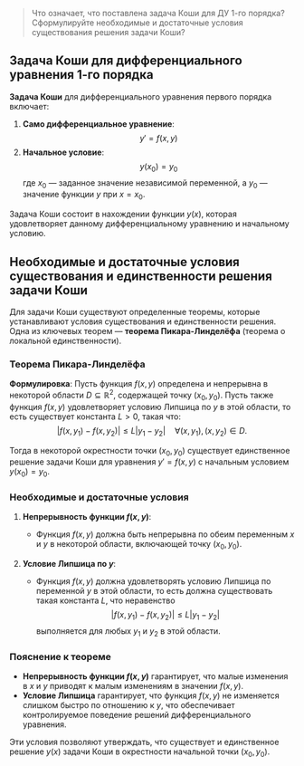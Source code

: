 >Что означает, что поставлена задача Коши для ДУ 1-го порядка? Сформулируйте необходимые и достаточные условия существования решения задачи Коши?

## Задача Коши для дифференциального уравнения 1-го порядка

**Задача Коши** для дифференциального уравнения первого порядка включает:
1. **Само дифференциальное уравнение**:
   $$
   y' = f(x, y)
   $$
2. **Начальное условие**:
   $$
   y(x_0) = y_0
   $$
где $x_0$ — заданное значение независимой переменной, а $y_0$ — значение функции $y$ при $x = x_0$.

Задача Коши состоит в нахождении функции $y(x)$, которая удовлетворяет данному дифференциальному уравнению и начальному условию.

## Необходимые и достаточные условия существования и единственности решения задачи Коши

Для задачи Коши существуют определенные теоремы, которые устанавливают условия существования и единственности решения. Одна из ключевых теорем — **теорема Пикара-Линделёфа** (теорема о локальной единственности).

### Теорема Пикара-Линделёфа

**Формулировка**: Пусть функция $f(x, y)$ определена и непрерывна в некоторой области $D \subseteq \mathbb{R}^2$, содержащей точку $(x_0, y_0)$. Пусть также функция $f(x, y)$ удовлетворяет условию Липшица по $y$ в этой области, то есть существует константа $L > 0$, такая что:
$$
|f(x, y_1) - f(x, y_2)| \leq L |y_1 - y_2| \quad \forall (x, y_1), (x, y_2) \in D.
$$

Тогда в некоторой окрестности точки $(x_0, y_0)$ существует единственное решение задачи Коши для уравнения $y' = f(x, y)$ с начальным условием $y(x_0) = y_0$.

### Необходимые и достаточные условия

1. **Непрерывность функции $f(x, y)$**: 
   - Функция $f(x, y)$ должна быть непрерывна по обеим переменным $x$ и $y$ в некоторой области, включающей точку $(x_0, y_0)$.

2. **Условие Липшица по $y$**:
   - Функция $f(x, y)$ должна удовлетворять условию Липшица по переменной $y$ в этой области, то есть должна существовать такая константа $L$, что неравенство
     $$
     |f(x, y_1) - f(x, y_2)| \leq L |y_1 - y_2|
     $$
     выполняется для любых $y_1$ и $y_2$ в этой области.

### Пояснение к теореме

- **Непрерывность функции $f(x, y)$** гарантирует, что малые изменения в $x$ и $y$ приводят к малым изменениям в значении $f(x, y)$.
- **Условие Липшица** гарантирует, что функция $f(x, y)$ не изменяется слишком быстро по отношению к $y$, что обеспечивает контролируемое поведение решений дифференциального уравнения.

Эти условия позволяют утверждать, что существует и единственное решение $y(x)$ задачи Коши в окрестности начальной точки $(x_0, y_0)$.